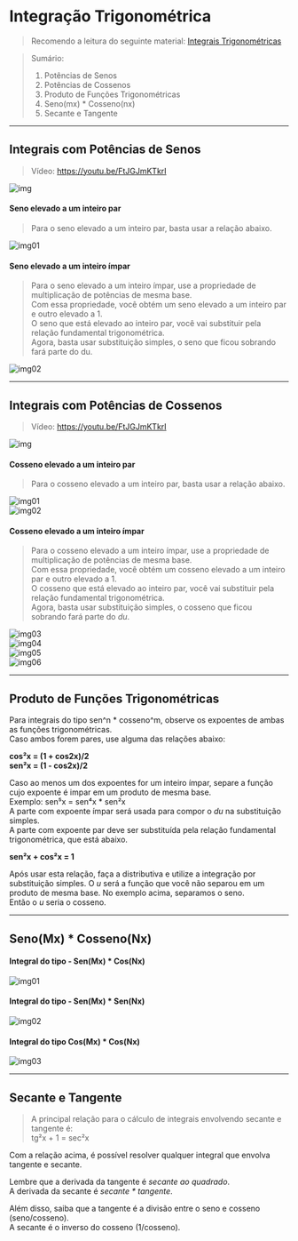# Integração Trigonométrica

> Recomendo a leitura do seguinte material: [Integrais Trigonométricas](https://github.com/joao-pedro-angelo/AventurasPi/blob/main/integrais/pdfs/integracaoProdutoPotencia.pdf)

> Sumário:
> 1. Potências de Senos
> 2. Potências de Cossenos
> 3. Produto de Funções Trigonométricas
> 4. Seno(mx) * Cosseno(nx)
> 5. Secante e Tangente

---
## Integrais com Potências de Senos

> Vídeo: https://youtu.be/FtJGJmKTkrI

![img](https://github.com/joao-pedro-angelo/AventurasPi/blob/main/imgs/senoECosseno.png)

#### Seno elevado a um inteiro par

> Para o seno elevado a um inteiro par, basta usar a relação abaixo.

![img01](https://github.com/joao-pedro-angelo/AventurasPi/blob/main/imgs/seno01.png)

#### Seno elevado a um inteiro ímpar

> Para o seno elevado a um inteiro ímpar, use a propriedade de multiplicação de potências de mesma base.<br>
> Com essa propriedade, você obtém um seno elevado a um inteiro par e outro elevado a 1.<br>
> O seno que está elevado ao inteiro par, você vai substituir pela relação fundamental trigonométrica.<br>
> Agora, basta usar substituição simples, o seno que ficou sobrando fará parte do du.

![img02](https://github.com/joao-pedro-angelo/AventurasPi/blob/main/imgs/seno02.png)

---
## Integrais com Potências de Cossenos

> Vídeo: https://youtu.be/FtJGJmKTkrI<br>

![img](https://github.com/joao-pedro-angelo/AventurasPi/blob/main/imgs/senoECosseno.png)

#### Cosseno elevado a um inteiro par

> Para o cosseno elevado a um inteiro par, basta usar a relação abaixo.

![img01](https://github.com/joao-pedro-angelo/AventurasPi/blob/main/imgs/cosseno01.png)<br>
![img02](https://github.com/joao-pedro-angelo/AventurasPi/blob/main/imgs/cosseno02.png)<br>

#### Cosseno elevado a um inteiro ímpar

> Para o cosseno elevado a um inteiro ímpar, use a propriedade de multiplicação de potências de mesma base.<br>
> Com essa propriedade, você obtém um cosseno elevado a um inteiro par e outro elevado a 1.<br>
> O cosseno que está elevado ao inteiro par, você vai substituir pela relação fundamental trigonométrica.<br>
> Agora, basta usar substituição simples, o cosseno que ficou sobrando fará parte do *du*.

![img03](https://github.com/joao-pedro-angelo/AventurasPi/blob/main/imgs/cosseno03.png)<br>
![img04](https://github.com/joao-pedro-angelo/AventurasPi/blob/main/imgs/cosseno04.png)<br>
![img05](https://github.com/joao-pedro-angelo/AventurasPi/blob/main/imgs/cosseno05.png)<br>
![img06](https://github.com/joao-pedro-angelo/AventurasPi/blob/main/imgs/cosseno06.png)<br>

---
## Produto de Funções Trigonométricas

Para integrais do tipo sen^n * cosseno^m, observe os expoentes de ambas as funções trigonométricas.<br>
Caso ambos forem pares, use alguma das relações abaixo:

**cos²x = (1 + cos2x)/2**<br>
**sen²x = (1 - cos2x)/2**<br>

Caso ao menos um dos expoentes for um inteiro ímpar, separe a função cujo expoente é impar em um produto de mesma base.<br>
Exemplo: sen⁵x = sen⁴x * sen²x<br>
A parte com expoente ímpar será usada para compor o *du* na substituição simples.<br>
A parte com expoente par deve ser substituída pela relação fundamental trigonométrica, que está abaixo.

**sen²x + cos²x = 1**

Após usar esta relação, faça a distributiva e utilize a integração por substituição simples.
O *u* será a função que você não separou em um produto de mesma base. No exemplo acima, separamos o seno.<br>
Então o *u* seria o cosseno. 

---
## Seno(Mx) * Cosseno(Nx)

#### Integral do tipo - Sen(Mx) * Cos(Nx)

![img01](https://github.com/joao-pedro-angelo/AventurasPi/blob/main/imgs/integralEspecial01.png)

#### Integral do tipo - Sen(Mx) * Sen(Nx)

![img02](https://github.com/joao-pedro-angelo/AventurasPi/blob/main/imgs/integralEspecial02.png)

#### Integral do tipo Cos(Mx) * Cos(Nx)

![img03](https://github.com/joao-pedro-angelo/AventurasPi/blob/main/imgs/integralEspecial03.png)

---
## Secante e Tangente

> A principal relação para o cálculo de integrais envolvendo secante e tangente é:<br>
> tg²x + 1 = sec²x

Com a relação acima, é possível resolver qualquer integral que envolva tangente e secante.

Lembre que a derivada da tangente é *secante ao quadrado*.<br>
A derivada da secante é *secante * tangente*.

Além disso, saiba que a tangente é a divisão entre o seno e cosseno (seno/cosseno).<br>
A secante é o inverso do cosseno (1/cosseno).

